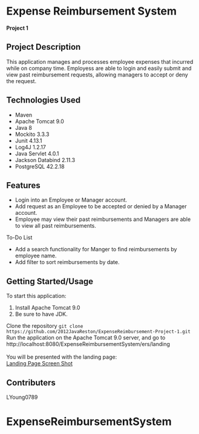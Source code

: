 # Expense Reimbursement System
**Project 1**

## Project Description
This application manages and processes employee expenses that incurred while on company time. Employess are able to login and easily submit and view past reimbursement requests, allowing managers to accept or deny the request. 

## Technologies Used
- Maven
- Apache Tomcat 9.0
- Java 8
- Mockito 3.3.3
- Junit 4.13.1
- Log4J 1.2.17
- Java Servlet 4.0.1
- Jackson Databind 2.11.3
- PostgreSQL 42.2.18

## Features
- Login into an Employee or Manager account. 
- Add request as an Employee to be accepted or denied by a Manager account. 
- Employee may view their past reimbursements and Managers are able to view all past reimbursements.

To-Do List
- Add a search functionality for Manger to find reimbursements by employee name.
- Add filter to sort reimbursements by date. 

## Getting Started/Usage
To start this application: 
1. Install Apache Tomcat 9.0
2. Be sure to have JDK.

Clone the repository
`git clone https://github.com/2012JavaReston/ExpenseReimbursement-Project-1.git`  
Run the application on the Apache Tomcat 9.0 server, and go to http://localhost:8080/ExpenseReimbursementSystem/ers/landing<br/><br/>
You will be presented with the landing page:   <br/>
[Landing Page Screen Shot](/images/ERS.png)

## Contributers
LYoung0789


# ExpenseReimbursementSystem
